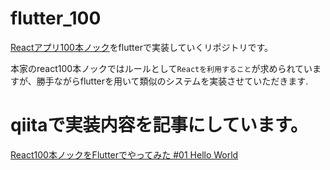 # flutter_100
[Reactアプリ100本ノック](https://qiita.com/Sicut_study/items/3c5cd798313854a471a0)をflutterで実装していくリポジトリです。

本家のreact100本ノックではルールとして`Reactを利用すること`が求められていますが、勝手ながらflutterを用いて類似のシステムを実装させていただきます.

# qiitaで実装内容を記事にしています。
[React100本ノックをFlutterでやってみた #01 Hello World](https://qiita.com/Yu_unI1/items/42e3f1643701268305a1)
